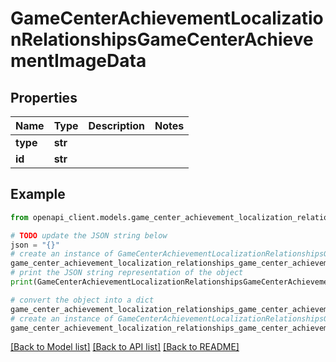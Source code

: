 # GameCenterAchievementLocalizationRelationshipsGameCenterAchievementImageData


## Properties

Name | Type | Description | Notes
------------ | ------------- | ------------- | -------------
**type** | **str** |  | 
**id** | **str** |  | 

## Example

```python
from openapi_client.models.game_center_achievement_localization_relationships_game_center_achievement_image_data import GameCenterAchievementLocalizationRelationshipsGameCenterAchievementImageData

# TODO update the JSON string below
json = "{}"
# create an instance of GameCenterAchievementLocalizationRelationshipsGameCenterAchievementImageData from a JSON string
game_center_achievement_localization_relationships_game_center_achievement_image_data_instance = GameCenterAchievementLocalizationRelationshipsGameCenterAchievementImageData.from_json(json)
# print the JSON string representation of the object
print(GameCenterAchievementLocalizationRelationshipsGameCenterAchievementImageData.to_json())

# convert the object into a dict
game_center_achievement_localization_relationships_game_center_achievement_image_data_dict = game_center_achievement_localization_relationships_game_center_achievement_image_data_instance.to_dict()
# create an instance of GameCenterAchievementLocalizationRelationshipsGameCenterAchievementImageData from a dict
game_center_achievement_localization_relationships_game_center_achievement_image_data_from_dict = GameCenterAchievementLocalizationRelationshipsGameCenterAchievementImageData.from_dict(game_center_achievement_localization_relationships_game_center_achievement_image_data_dict)
```
[[Back to Model list]](../README.md#documentation-for-models) [[Back to API list]](../README.md#documentation-for-api-endpoints) [[Back to README]](../README.md)


